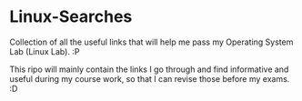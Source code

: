 # Linux-Searches
Collection of all the useful links that will help me pass my Operating System Lab (Linux Lab). :P 

This ripo will mainly contain the links I go through and find informative and useful during my course work, so that I can revise those before my exams. :D 
